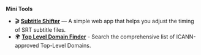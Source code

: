 **Mini Tools**

- 🎬 [**Subtitle Shifter**](https://subtitle-shifter.vercel.app) — A simple web app that helps you adjust the timing of SRT subtitle files.
- 🌍 [**Top Level Domain Finder**](https://tld-finder.vercel.app/) - Search the comprehensive list of ICANN-approved Top-Level Domains.
